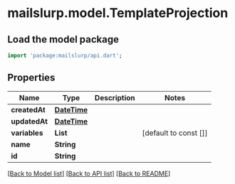 # mailslurp.model.TemplateProjection

## Load the model package
```dart
import 'package:mailslurp/api.dart';
```

## Properties
Name | Type | Description | Notes
------------ | ------------- | ------------- | -------------
**createdAt** | [**DateTime**](DateTime) |  | 
**updatedAt** | [**DateTime**](DateTime) |  | 
**variables** | **List<String>** |  | [default to const []]
**name** | **String** |  | 
**id** | **String** |  | 

[[Back to Model list]](../README#documentation-for-models) [[Back to API list]](../README#documentation-for-api-endpoints) [[Back to README]](../README)


